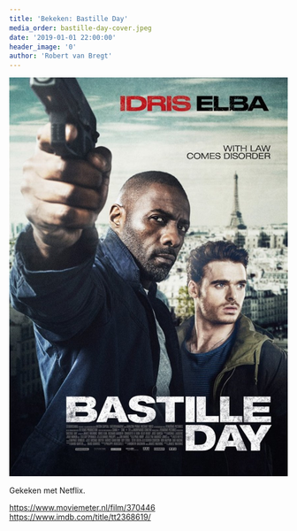 ```yaml
---
title: 'Bekeken: Bastille Day'
media_order: bastille-day-cover.jpeg
date: '2019-01-01 22:00:00'
header_image: '0'
author: 'Robert van Bregt'
---
```


![](bastille-day-cover.jpeg)

Gekeken met Netflix.

https://www.moviemeter.nl/film/370446
https://www.imdb.com/title/tt2368619/